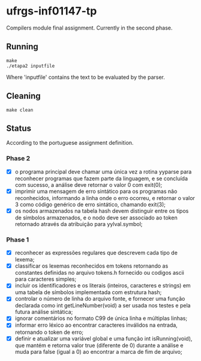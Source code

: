 # ufrgs-inf01147-tp
Compilers module final assignment. Currently in the second phase.

## Running
```
make
./etapa2 inputfile
```
Where 'inputfile' contains the text to be evaluated by the parser.

## Cleaning
```
make clean
```

## Status
According to the portuguese assignment definition.

### Phase 2
- [x] o programa principal deve chamar uma única vez a rotina yyparse para reconhecer
programas que fazem parte da linguagem, e se concluída com sucesso, a análise deve
retornar o valor 0 com exit(0);
- [x] imprimir uma mensagem de erro sintático para os programas não reconhecidos,
informando a linha onde o erro ocorreu, e retornar o valor 3 como código genérico de
erro sintático, chamando exit(3);
- [x] os nodos armazenados na tabela hash devem distinguir entre os tipos de símbolos
armazenados, e o nodo deve ser associado ao token retornado através da atribuição
para yylval.symbol;

### Phase 1
- [x] reconhecer as expressões regulares que descrevem cada tipo de lexema;
- [x] classificar os lexemas reconhecidos em tokens retornando as constantes definidas no
arquivo tokens.h fornecido ou codigos ascii para caracteres simples;
- [x] incluir os identificadores e os literais (inteiros, caracteres e strings) em uma tabela de
símbolos implementada com estrutura hash;
- [x] controlar o número de linha do arquivo fonte, e fornecer uma função declarada como
int getLineNumber(void) a ser usada nos testes e pela futura análise sintática;
- [x] ignorar comentários no formato C99 de única linha e múltiplas linhas;
- [x] informar erro léxico ao encontrar caracteres inválidos na entrada, retornando o token
de erro;
- [x] definir e atualizar uma variável global e uma função int isRunning(void), que
mantém e retorna valor true (diferente de 0) durante a análise e muda para false (igual
a 0) ao encontrar a marca de fim de arquivo;
